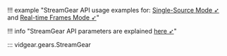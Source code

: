 <!--
===============================================
vidgear library source-code is deployed under the Apache 2.0 License:

Copyright (c) 2019-2020 Abhishek Thakur(@abhiTronix) <abhi.una12@gmail.com>

Licensed under the Apache License, Version 2.0 (the "License");
you may not use this file except in compliance with the License.
You may obtain a copy of the License at

   http://www.apache.org/licenses/LICENSE-2.0

Unless required by applicable law or agreed to in writing, software
distributed under the License is distributed on an "AS IS" BASIS,
WITHOUT WARRANTIES OR CONDITIONS OF ANY KIND, either express or implied.
See the License for the specific language governing permissions and
limitations under the License.
===============================================
-->

!!! example "StreamGear API usage examples for: [Single-Source Mode ➶](../../../gears/streamgear/ssm/usage/) and [Real-time Frames Mode ➶](../../../gears/streamgear/rtfm/usage/)"

!!! info "StreamGear API parameters are explained [here ➶](../../../gears/streamgear/params/)"

::: vidgear.gears.StreamGear
	
    
&nbsp;